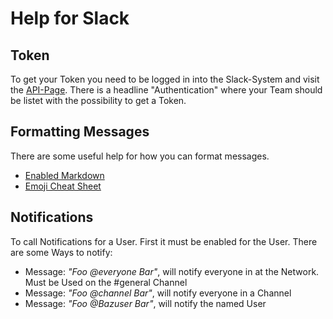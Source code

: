 # Help for Slack

## Token

To get your Token you need to be logged in into the Slack-System and visit the [API-Page](https://api.slack.com/). There is a headline "Authentication" where your Team should be listet with the possibility to get a Token.

## Formatting Messages

There are some useful help for how you can format messages.

* [Enabled Markdown](https://slack.zendesk.com/hc/en-us/articles/202288908-How-can-I-add-formatting-to-my-messages-)
* [Emoji Cheat Sheet](http://www.emoji-cheat-sheet.com/)

## Notifications

To call Notifications for a User. First it must be enabled for the User. There are some Ways to notify:

* Message: _"Foo @everyone Bar"_, will notify everyone in at the Network. Must be Used on the #general Channel
* Message: _"Foo @channel Bar"_, will notify everyone in a Channel
* Message: _"Foo @Bazuser Bar"_, will notify the named User
